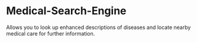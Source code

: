 # Medical-Search-Engine
Allows you to look up enhanced descriptions of diseases and locate nearby medical care for further information. 
